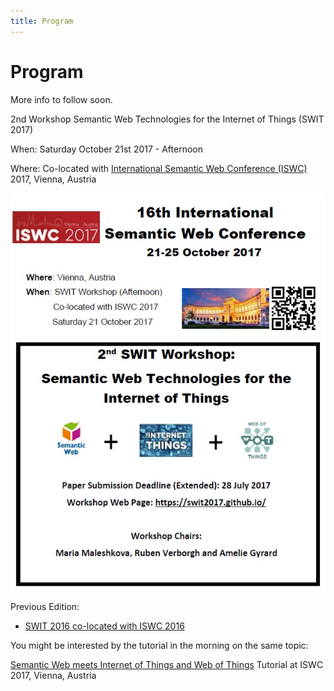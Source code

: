 ```yaml
---
title: Program
---
```

# Program
More info to follow soon.

2nd Workshop Semantic Web Technologies for the Internet of Things (SWIT 2017)

When: Saturday October 21st 2017 - Afternoon

Where: Co-located with [International Semantic Web Conference (ISWC)](https://iswc2017.semanticweb.org/) 2017, Vienna, Austria

[![Image Alt Text](./images/flyerWorkshopISWC2017-V2.jpg)]()

Previous Edition:

* [SWIT 2016 co-located with ISWC 2016](https://swit.smartsdk.eu/)

You might be interested by the tutorial in the morning on the same topic:

[Semantic Web meets Internet of Things and Web of Things](http://semantic-web-of-things.appspot.com/?p=ISWC2017Tutorial) Tutorial at ISWC 2017, Vienna, Austria


